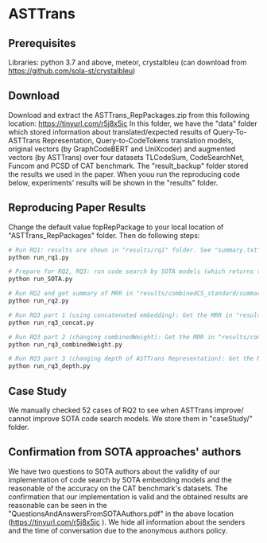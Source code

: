 # ASTTrans

## Prerequisites
Libraries: python 3.7 and above, meteor, crystalbleu (can download from https://github.com/sola-st/crystalbleu)

## Download
Download and extract the ASTTrans_RepPackages.zip from this following location: https://tinyurl.com/r5j8x5jc
In this folder, we have the "data" folder which stored information about translated/expected results of Query-To-ASTTrans Representation, Query-to-CodeTokens translation models, original vectors (by GraphCodeBERT and UniXcoder) and augmented vectors (by ASTTrans) over four datasets TLCodeSum, CodeSearchNet, Funcom and PCSD of CAT benchmark. The "result_backup" folder stored the results we used in the paper. When youu run the reproducing code below, experiments' results will be shown in the "results" folder.


## Reproducing Paper Results
Change the default value fopRepPackage to your local location of "ASTTrans_RepPackages" folder. Then do following steps:
```bash
# Run RQ1: results are shown in "results/rq1" folder. See "summary.txt" to see results of Table 2.
python run_rq1.py

# Prepare for RQ2, RQ3: run code search by SOTA models (which returns the MRR for 4 datasets and 4 configurations per datasets in "originalCS/summary.txt")
python run_SOTA.py

# Run RQ2 and get summary of MRR in "results/combinedCS_standard/summary.txt". When you substract the results from "combinedCS_standard/summary.txt" by the results from "originalCS/summary.txt", you have the reported EffectMRR shown in Table 3)
python run_rq2.py

# Run RQ3 part 1 (using concatenated embedding): Get the MRR in "results/combinedCS_concat/summary.txt"
python run_rq3_concat.py

# Run RQ3 part 2 (changing combinedWeight): Get the MRR in "results/combinedCS_weight_*/summary.txt"
python run_rq3_combinedWeight.py

# Run RQ3 part 3 (changing depth of ASTTrans Representation): Get the MRR in "results/combinedCS_depth_*/summary.txt"
python run_rq3_depth.py
```
## Case Study
We manually checked 52 cases of RQ2 to see when ASTTrans improve/ cannot improve SOTA code search models. We store them in "caseStudy/" folder.

## Confirmation from SOTA approaches' authors
We have two questions to SOTA authors about the validity of our implementation of code search by SOTA embedding models and the reasonable of the accuracy on the CAT benchmark's datasets. The confirmation that our implementation is valid and the obtained results are reasonable can be seen in the "QuestionsAndAnswersFromSOTAAuthors.pdf" in the above location (https://tinyurl.com/r5j8x5jc ). We hide all information about the senders and the time of conversation due to the anonymous authors policy.
